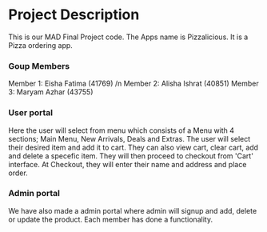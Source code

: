 # Project Description
This is our MAD Final Project code. The Apps name is Pizzalicious. It is a Pizza ordering app. 

### Goup Members
Member 1: Eisha Fatima (41769) /n
Member 2: Alisha Ishrat (40851)
Member 3: Maryam Azhar (43755)

### User portal
Here the user will select from menu which consists of a Menu with 4 sections; Main Menu, New Arrivals, Deals and Extras. The user will select their desired item and add it to cart. They can also view cart, clear cart, add and delete a specefic item. They will then proceed to checkout from 'Cart' interface. At Checkout, they will enter their name and address and place order. 

### Admin portal
We have also made a admin portal where admin will signup and add, delete or update the product. Each member has done a functionality. 
